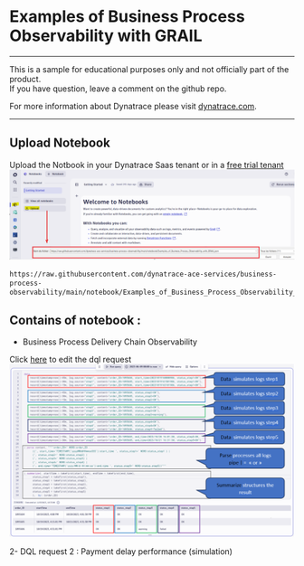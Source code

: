 # Examples of Business Process Observability with GRAIL
---

This is a sample for educational purposes only and not officially part of the product.  
If you have question, leave a comment on the github repo.  

For more information about Dynatrace please visit [dynatrace.com](https://www.dynatrace.com).

---
## Upload Notebook
Upload the Notbook in your Dynatrace Saas tenant or in a [free trial tenant](https://www.dynatrace.com/trial) 
![Upload](https://github.com/dynatrace-ace-services/business-process-observability/blob/main/assets/upload_notebook.png?raw=true)

    https://raw.githubusercontent.com/dynatrace-ace-services/business-process-observability/main/notebook/Examples_of_Business_Process_Observability_with_GRAIL.json  

## Contains of notebook : 

- Business Process Delivery Chain Observability 

Click [here](https://raw.githubusercontent.com/dynatrace-ace-services/business-process-observability/main/assets/dql1.txt) to edit the dql request
![dql1](https://github.com/dynatrace-ace-services/business-process-observability/blob/main/assets/dql_request1.png?raw=true)

    
2- DQL request 2 : Payment delay performance (simulation)
